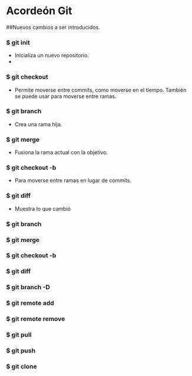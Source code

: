 # Acordeón Git
##Nuevos cambios a ser introducidos.
### $ git init
- Inicializa un nuevo repositorio.
- 
### $ git checkout
- Permite moverse entre commits, como moverse en el tiempo. También se puede usar para moverse entre ramas.

### $ git branch <NOMBRERAMA>	
- Crea una rama hija.


### $ git merge <RAMAOBJETIVO>
- Fusiona la rama actual con la objetivo.
### $ git checkout -b <NOMBRERAMA>
- Para moverse entre ramas en lugar de commits.
### $ git diff
- Muestra lo que cambió


### $ git branch <NOMBRERAMA>
### $ git merge <RAMAOBJETIVO>
### $ git checkout -b <NOMBRERAMA>
### $ git diff
### $ git branch -D <NOMBRERAMA>
### $ git remote add <NOMBREREMOTO> <URL>
### $ git remote remove <NOMBREREMOTO>
### $ git pull <NOMBREREMOTO>
### $ git push <NOMBREREMOTO> <RAMAREMOTA>
### $ git clone <URL> <ENCARPETALOCAL>

